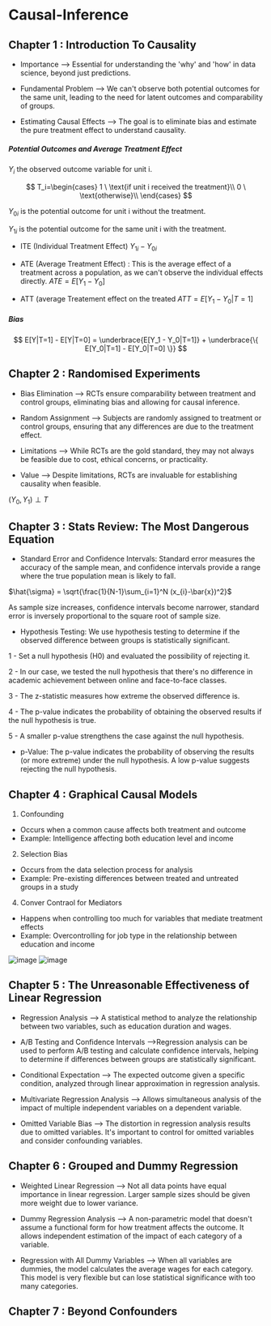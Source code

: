 # Causal-Inference

## Chapter 1 : Introduction To Causality

- Importance --> Essential for understanding the 'why' and 'how' in data science, beyond just predictions.

- Fundamental Problem --> We can't observe both potential outcomes for the same unit, leading to the need for latent outcomes and comparability of groups. 

- Estimating Causal Effects --> The goal is to eliminate bias and estimate the pure treatment effect to understand causality. 
  
##### Potential Outcomes and Average Treatment Effect

$Y_{i}$  the observed outcome variable for unit i.

$$ T_i=\begin{cases}
1 \ \text{if unit i received the treatment}\\
0 \ \text{otherwise}\\
\end{cases} $$

$Y_{0i}$  is the potential outcome for unit i without the treatment.

$Y_{1i}$  is the potential outcome for the same unit i with the treatment.

- ITE (Individual Treatment Effect)
 $Y_{1i} - Y_{0i}$

- ATE (Average Treatment Effect) : This is the average effect of a treatment across a population, as we can't observe the individual effects directly.  $ATE = E[Y_1 - Y_0]$

- ATT (average Treatement effect on the treated
$ATT = E[Y_1 - Y_0 | T=1]$

##### Bias

$$ E[Y|T=1] - E[Y|T=0] = \underbrace{E[Y_1 - Y_0|T=1]} + \underbrace{\{ E[Y_0|T=1] - E[Y_0|T=0] \}} $$

## Chapter 2 : Randomised Experiments

- Bias Elimination --> RCTs ensure comparability between treatment and control groups, eliminating bias and allowing for causal inference.

- Random Assignment --> Subjects are randomly assigned to treatment or control groups, ensuring that any differences are due to the treatment effect. 

- Limitations --> While RCTs are the gold standard, they may not always be feasible due to cost, ethical concerns, or practicality.

- Value --> Despite limitations, RCTs are invaluable for establishing causality when feasible.

$(Y_0, Y_1) \perp T$

## Chapter 3 : Stats Review: The Most Dangerous Equation

- Standard Error and Confidence Intervals: Standard error measures the accuracy of the sample mean, and confidence intervals provide a range where the true population mean is likely to fall.

$\hat{\sigma} = \sqrt{\frac{1}{N-1}\sum_{i=1}^N (x_{i}-\bar{x})^2}$

 As sample size increases, confidence intervals become narrower, standard error is inversely proportional to the square root of sample size.

- Hypothesis Testing: We use hypothesis testing to determine if the observed difference between groups is statistically significant.

1 -  Set a null hypothesis (H0) and evaluated the possibility of rejecting it.

2 -  In our case, we tested the null hypothesis that there's no difference in academic achievement between online and face-to-face classes.

3 -  The z-statistic measures how extreme the observed difference is.

4 -  The p-value indicates the probability of obtaining the observed results if the null hypothesis is true.

5 -  A smaller p-value strengthens the case against the null hypothesis.

- p-Value: The p-value indicates the probability of observing the results (or more extreme) under the null hypothesis. A low p-value suggests rejecting the null hypothesis. 

## Chapter 4 : Graphical Causal Models

1. Confounding
- Occurs when a common cause affects both treatment and outcome
- Example: Intelligence affecting both education level and income

2. Selection Bias
- Occurs from the data selection process for analysis
- Example: Pre-existing differences between treated and untreated groups in a study

4. Conver Contraol for Mediators
- Happens when controlling too much for variables that mediate treatment effects
- Example: Overcontrolling for job type in the relationship between education and income



![image](https://github.com/inhoi/Causal-Inference/assets/76868046/b1d4babc-c9e8-4fa9-87a7-166f388d0543)
![image](https://github.com/inhoi/Causal-Inference/assets/76868046/696c9b2c-8a2b-47fa-9547-619e89e4779f)

## Chapter 5 : The Unreasonable Effectiveness of Linear Regression

- Regression Analysis --> A statistical method to analyze the relationship between two variables, such as education duration and wages.
  
- A/B Testing and Confidence Intervals -->Regression analysis can be used to perform A/B testing and calculate confidence intervals, helping to determine if differences between groups are statistically significant.
  
- Conditional Expectation --> The expected outcome given a specific condition, analyzed through linear approximation in regression analysis.
  
- Multivariate Regression Analysis --> Allows simultaneous analysis of the impact of multiple independent variables on a dependent variable.
  
- Omitted Variable Bias --> The distortion in regression analysis results due to omitted variables. It's important to control for omitted variables and consider confounding variables.

## Chapter 6 : Grouped and Dummy Regression

- Weighted Linear Regression --> Not all data points have equal importance in linear regression. Larger sample sizes should be given more weight due to lower variance. 

- Dummy Regression Analysis --> A non-parametric model that doesn't assume a functional form for how treatment affects the outcome. It allows independent estimation of the impact of each category of a variable.

- Regression with All Dummy Variables --> When all variables are dummies, the model calculates the average wages for each category. This model is very flexible but can lose statistical significance with too many categories. 

## Chapter 7 : Beyond Confounders

